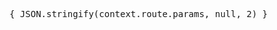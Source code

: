 <script>
    export let context
    console.log({context})
</script>

<pre>
{ JSON.stringify(context.route.params, null, 2) }
</pre>
